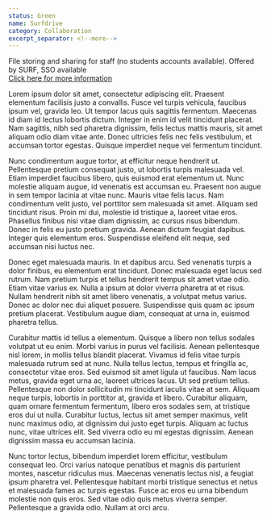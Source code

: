 ```yaml
---
status: Green
name: Surfdrive
category: Collaboration
excerpt_separator: <!--more-->
---
```

File storing and sharing for staff (no students accounts available). Offered by SURF, SSO available  
[Click here for more information][surfdrive]

<!--more-->

Lorem ipsum dolor sit amet, consectetur adipiscing elit. Praesent elementum facilisis justo a convallis. Fusce vel turpis vehicula, faucibus ipsum vel, gravida leo. Ut tempor lacus quis sagittis fermentum. Maecenas id diam id lectus lobortis dictum. Integer in enim id velit tincidunt placerat. Nam sagittis, nibh sed pharetra dignissim, felis lectus mattis mauris, sit amet aliquam odio diam vitae ante. Donec ultricies felis nec felis vestibulum, et accumsan tortor egestas. Quisque imperdiet neque vel fermentum tincidunt.

Nunc condimentum augue tortor, at efficitur neque hendrerit ut. Pellentesque pretium consequat justo, ut lobortis turpis malesuada vel. Etiam imperdiet faucibus libero, quis euismod erat elementum ut. Nunc molestie aliquam augue, id venenatis est accumsan eu. Praesent non augue in sem tempor lacinia at vitae nunc. Mauris vitae felis lacus. Nam condimentum velit justo, vel porttitor sem malesuada sit amet. Aliquam sed tincidunt risus. Proin mi dui, molestie id tristique a, laoreet vitae eros. Phasellus finibus nisi vitae diam dignissim, ac cursus risus bibendum. Donec in felis eu justo pretium gravida. Aenean dictum feugiat dapibus. Integer quis elementum eros. Suspendisse eleifend elit neque, sed accumsan nisi luctus nec.

Donec eget malesuada mauris. In et dapibus arcu. Sed venenatis turpis a dolor finibus, eu elementum erat tincidunt. Donec malesuada eget lacus sed rutrum. Nam pretium turpis et tellus hendrerit tempus sit amet vitae odio. Etiam vitae varius ex. Nulla a ipsum at dolor viverra pharetra at et risus. Nullam hendrerit nibh sit amet libero venenatis, a volutpat metus varius. Donec ac dolor nec dui aliquet posuere. Suspendisse quis quam ac ipsum pretium placerat. Vestibulum augue diam, consequat at urna in, euismod pharetra tellus.

Curabitur mattis id tellus a elementum. Quisque a libero non tellus sodales volutpat ut eu enim. Morbi varius in purus vel facilisis. Aenean pellentesque nisl lorem, in mollis tellus blandit placerat. Vivamus id felis vitae turpis malesuada rutrum sed at nunc. Nulla tellus lectus, tempus et fringilla ac, consectetur vitae eros. Sed euismod sit amet ligula ut faucibus. Nam lacus metus, gravida eget urna ac, laoreet ultrices lacus. Ut sed pretium tellus. Pellentesque non dolor sollicitudin mi tincidunt iaculis vitae at sem. Aliquam neque turpis, lobortis in porttitor at, gravida et libero. Curabitur aliquam, quam ornare fermentum fermentum, libero eros sodales sem, at tristique eros dui ut nulla. Curabitur luctus, lectus sit amet semper maximus, velit nunc maximus odio, at dignissim dui justo eget turpis. Aliquam ac luctus nunc, vitae ultrices elit. Sed viverra odio eu mi egestas dignissim. Aenean dignissim massa eu accumsan lacinia.

Nunc tortor lectus, bibendum imperdiet lorem efficitur, vestibulum consequat leo. Orci varius natoque penatibus et magnis dis parturient montes, nascetur ridiculus mus. Maecenas venenatis lectus nisl, a feugiat ipsum pharetra vel. Pellentesque habitant morbi tristique senectus et netus et malesuada fames ac turpis egestas. Fusce ac eros eu urna bibendum molestie non quis eros. Sed vitae odio quis metus viverra semper. Pellentesque a gravida odio. Nullam at orci arcu.

[surfdrive]:https://www.surf.nl/en/store-and-share-your-files-securely-in-the-cloud-with-surfdrive
